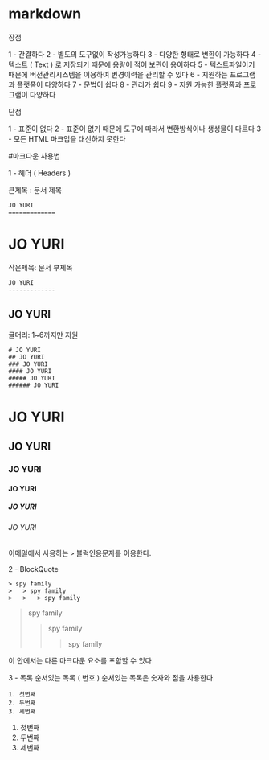 # markdown

장점

1 - 간결하다
2 - 별도의 도구없이 작성가능하다
3 - 다양한 형태로 변환이 가능하다
4 - 텍스트 ( Text ) 로 저장되기 때문에 용량이 적어 보관이 용이하다
5 - 텍스트파일이기 때문에 버전관리시스템을 이용하여 변경이력을 관리할 수 있다
6 - 지원하는 프로그램과 플랫폼이 다양하다
7 - 문법이 쉽다
8 - 관리가 쉽다
9 - 지원 가능한 플랫폼과 프로그램이 다양하다

단점

1 - 표준이 없다
2 - 표준이 없기 때문에 도구에 따라서 변환방식이나 생성물이 다르다
3 - 모든 HTML 마크업을 대신하지 못한다

#마크다운 사용법

1 - 헤더 ( Headers )

큰제목 : 문서 제목

```
JO YURI
=============
```

JO YURI
=============


작은제목: 문서 부제목

```
JO YURI
-------------
```

JO YURI
-------------

글머리: 1~6까지만 지원

```
# JO YURI
## JO YURI
### JO YURI
#### JO YURI
##### JO YURI
###### JO YURI
```

# JO YURI
## JO YURI
### JO YURI
#### JO YURI
##### JO YURI
###### JO YURI

이메일에서 사용하는 ```>``` 블럭인용문자를 이용한다.

2 - BlockQuote

```
> spy family
>	> spy family
>	>	> spy family
```

> spy family
>	> spy family
>	>	> spy family

이 안에서는 다른 마크다운 요소를 포함할 수 있다

3 - 목록
순서있는 목록 ( 번호 )
순서있는 목록은 숫자와 점을 사용한다

```
1. 첫번째
2. 두번째
3. 세번째
```

1. 첫번째
2. 두번째
3. 세번째
